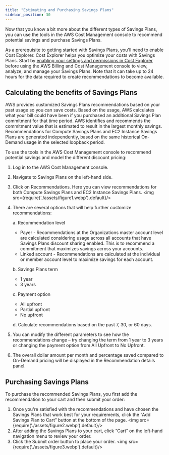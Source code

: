 ```yaml
---
title: "Estimating and Purchasing Savings Plans"
sidebar_position: 30
---
```


Now that you know a bit more about the different types of Savings Plans, you can use the tools in the AWS Cost Management console to recommend potential savings and purchase Savings Plans.

As a prerequisite to getting started with Savings Plans, you'll need to enable Cost Explorer. Cost Explorer helps you optimize your costs with Savings Plans. Start by [enabling your settings and permissions in Cost Explorer](https://docs.aws.amazon.com/cost-management/latest/userguide/ce-enable.html) before using the AWS Billing and Cost Management console to view, analyze, and manage your Savings Plans. Note that it can take up to 24 hours for the data required to create recommendations to become available.

## Calculating the benefits of Savings Plans

AWS provides customized Savings Plans recommendations based on your past usage so you can save costs. Based on the usage, AWS calculates what your bill could have been if you purchased an additional Savings Plan commitment for that time period. AWS identifies and recommends the commitment value that is estimated to result in the largest monthly savings. Recommendations for Compute Savings Plans and EC2 Instance Savings Plans are generated independently, based on the same historical On-Demand usage in the selected loopback period.

To use the tools in the AWS Cost Management console to recommend potential savings and model the different discount pricing:

1. Log in to the AWS Cost Management console.
2. Navigate to Savings Plans on the left-hand side.
3. Click on Recommendations. Here you can view recommendations for both Compute Savings Plans and EC2 Instance Savings Plans.
   <img src={require('./assets/figure1.webp').default}/>
4. There are several options that will help further customize recommendations:

   a. Recommendation level

   - Payer - Recommendations at the Organizations master account level are calculated considering usage across all accounts that have Savings Plans discount sharing enabled. This is to recommend a commitment that maximizes savings across your accounts.
   - Linked account - Recommendations are calculated at the individual or member account level to maximize savings for each account.

   b. Savings Plans term

   - 1 year
   - 3 years

   c. Payment option

   - All upfront
   - Partial upfront
   - No upfront

   d. Calculate recommendations based on the past 7, 30, or 60 days.

5. You can modify the different parameters to see how the recommendations change – try changing the term from 1 year to 3 years or changing the payment option from All Upfront to No Upfront.
6. The overall dollar amount per month and percentage saved compared to On-Demand pricing will be displayed in the Recommendation details panel.

## Purchasing Savings Plans

To purchase the recommended Savings Plans, you first add the recommendation to your cart and then submit your order:

1. Once you're satisfied with the recommendations and have chosen the Savings Plans that work best for your requirements, click the “Add Savings Plan to Cart” button at the bottom of the page.
   <img src={require('./assets/figure2.webp').default}/>
2. After adding the Savings Plans to your cart, click “Cart” on the left-hand navigation menu to review your order.
3. Click the Submit order button to place your order.
   <img src={require('./assets/figure3.webp').default}/>
